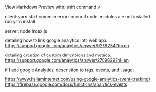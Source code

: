 View Markdown Preview with: shift command v

client: yarn start
  common errors occur if node_modules are not installed. run yarn install

server: node index.js

detailing how to link google analytics into web app: 
https://support.google.com/analytics/answer/9289234?hl=en

detailing creation of custom dimensions and metrics:
https://support.google.com/analytics/answer/2709829?hl=en

if I add google Analytics, description to tags, events, and usage: 

https://www.hallaminternet.com/using-google-analytics-event-tracking/
https://firebase.google.com/docs/functions/analytics-events